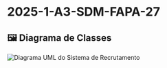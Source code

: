 # 2025-1-A3-SDM-FAPA-27

## 🖼️ Diagrama de Classes

![Diagrama UML do Sistema de Recrutamento](https://uml.planttext.com/plantuml/png/bPHDRjmm38NtEeMNBOgvW1T5W4mBT95DcsGL8E38hCjM4Ws9CW84kNjbEVwH9wcdtXYcQF5xJwIkWe2NQ4rr96WzMFYEsaS1YqxuccrdK5WfRI24wYv4yCJLiwhISt1iiQv-Y2VNZX6qGAOC1NI_e0m9TLn63ldrINWCVlYeNgQQNspdCS3xDRNhVfUH1eFsf24LkSMdX3-2a6p-ZAESUjArot8FxGmY9D7m9OKDQzYQ0cQiV4HD5ipaNfPQJvftUQx1DTI0_D-921hyoMvhO_G9FKjQiLzGFFhPa_G5Z-Hc4uuW-2fOKcBOL9pewqN8kD8dd-lizdvxEF7OKzf_3J6MlYMBxnu1dmBw7ZHZA1HRRlXjpYIqNglUPRj15w15Ev5fTeAnAHtEdg7hYRVG7YrA6aCyQp8Xb_xA3NJX57r5R4wW_qmeq8CXo8TKIELXxeUTIrCS3vv-Iomj-jV6ceslLuVm3v3fyZWSU1xgD7gswi33Wxk991pKj39avN4xJrcwVaXQj-5vRjvYFsszclcMhde3SLaSScThLvbtjg3ylBJ2O5PFiD9PBARR5q-er1Mw9jtAIlq5)  
